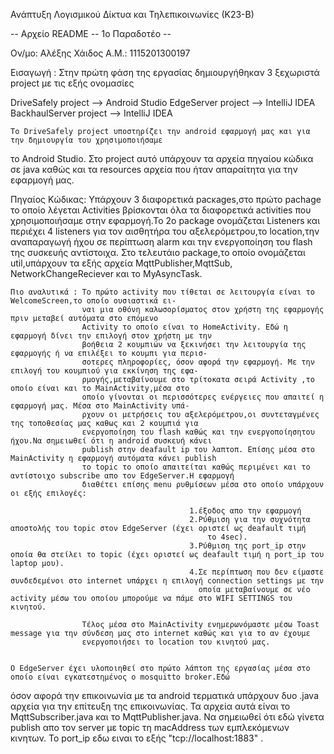 Ανάπτυξη Λογισμικού Δίκτυα και Τηλεπικοινωνίες (Κ23-Β)


-- Αρχείο README -- 1ο Παραδοτέο --

Ον/μο: Αλέξης Χάιδος
Α.Μ.: 1115201300197

Εισαγωγή : Στην πρώτη φάση της εργασίας δημιουργήθηκαν 3 ξεχωριστά project με τις εξής ονομασίες

DriveSafely project    --> Android Studio
EdgeServer project     --> IntelliJ IDEA 
BackhaulServer project --> IntelliJ IDEA 


	Το DriveSafely project υποστηρίζει την android εφαρμογή μας και για την δημιουργία του χρησιμοποιήσαμε 
το Android Studio.
Στο project αυτό υπάρχουν τα αρχεία πηγαίου κώδικα σε java καθώς και τα resources αρχεία που ήταν απαραίτητα
για την εφαρμογή μας.

Πηγαίος Κώδικας: Υπάρχουν 3 διαφορετικά pacκages,στο πρώτο pachage το οποίο λέγεται Activities βρίσκονται όλα 
				 τα διαφορετικά activities που χρησιμοποιήσαμε στην εφαρμογή.Το 2ο package ονομάζεται Listeners
				 και περιέχει 4 listeners για τον αισθητήρα του αξελερόμετρου,το location,την αναπαραγωγή ήχου 
				 σε περίπτωση alarm και την ενεργοποίηση του flash της συσκευής αντίστοιχα.
				 Στο τελευτάιο package,το οποίο ονομάζεται util,υπάρχουν τα εξής αρχεία MqttPublisher,MqttSub,
				 NetworkChangeReciever και το MyAsyncTask.
	
	Πιο αναλυτικά : Το πρώτο activity που τίθεται σε λειτουργία είναι το WelcomeScreen,το οποίο ουσιαστικά ει-
					ναι μια οθόνη καλωσορίσματος στον χρήστη της εφαρμογής πριν μεταβεί αυτόματα στο επόμενο 
					Activity το οποίο είναι το HomeActivity. Εδώ η εφαρμογή δίνει την επιλογή στον χρήστη με την
					βοήθεια 2 κουμπιών να ξεκινήσει την λειτουργία της εφαρμογής ή να επιλέξει το κουμπι για περισ-
					σοτερες πληροφορίες, όσον αφορά την εφαρμογή. Με την επιλογή του κουμπιού για εκκίνηση της εφα-
					ρμογής,μεταβαίνουμε στο τρίτοκατα σειρά Activity ,το οποίο είναι και το MainActivity,μέσα στο 
					οποίο γίνονται οι περισσότερες ενέργειες που απαιτεί η εφαρμογή μας. Μέσα στο MainActivity υπά-
					ρχουν οι μετρήσεις του αξελερόμετρου,οι συντεταγμένες της τοποθεσίας μας καθως και 2 κουμπιά για 
					ενεργοποίηση του flash καθώς και την ενεργοποίησητου ήχου.Να σημειωθεί ότι η android συσκευή κάνει 
					publish στην deafault ip του λαπτοπ. Επίσης μέσα στο MainActivity η εφαρμογή αυτόματα κάνει publish 
					το topic το οποίο απαιτείται καθώς περιμένει και το αντίστοιχο subscribe απο τον EdgeServer.Η εφαρμογή
					διαθέτει επίσης menu ρυθμίσεων μέσα στο οποίο υπάρχουν οι εξής επιλογές: 
					
					                        1.έξοδος απο την εφαρμογή
											2.Ρύθμιση για την συχνότητα αποστολής του topic στον EdgeServer (έχει οριστεί ως deafault τιμή
												το 4sec).
											3.Ρύθμιση της port_ip στην οποία θα στείλει το topic (έχει οριστεί ως deafault τιμή η port_ip του laptop μου).
											4.Σε περίπτωση που δεν είμαστε συνδεδεμένοι στο internet υπάρχει η επιλογή connection settings με την
											  οποία μεταβαίνουμε σε νέο activity μέσω του οποίου μπορούμε να πάμε στο WIFI SETTINGS του κινητού.
											  
					Τέλος μέσα στο MainActivity	ενημερωνόμαστε μέσω Toast message για την σύνδεση μας στο internet καθώς και για το αν έχουμε
					ενεργοποιήσει το location του κινητού μας.
					
					
	Ο EdgeServer έχει υλοποιηθεί στο πρώτο λάπτοπ της εργασίας μέσα στο οποίο είναι εγκατεστημένος ο mosquitto broker.Εδώ 
όσον αφορά την επικοινωνία με τα android τερματικά υπάρχουν δυο .java αρχεία για την επίτευξη της επικοινωνίας. Τα αρχεία
αυτά είναι το MqttSubscriber.java και το MqttPublisher.java. Να σημειωθεί ότι εδώ γίνετα publish απο τον server με topic 
τη macAddress των εμπλεκόμενων κινητων. Το port_ip εδω ειναι το εξής "tcp://localhost:1883" .	
					
					
					
